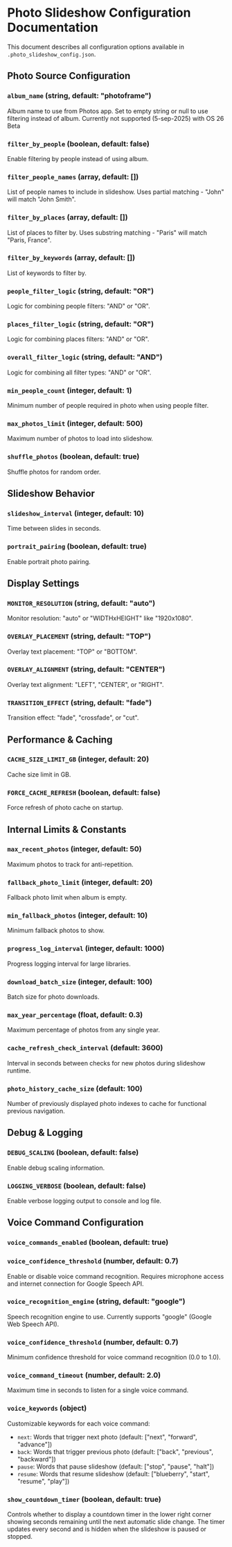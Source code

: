 # Photo Slideshow Configuration Documentation

This document describes all configuration options available in `.photo_slideshow_config.json`.

## Photo Source Configuration

### `album_name` (string, default: "photoframe")
Album name to use from Photos app. Set to empty string or null to use filtering instead of album.   Currently not supported (5-sep-2025) with OS 26 Beta

### `filter_by_people` (boolean, default: false)
Enable filtering by people instead of using album.

### `filter_people_names` (array, default: [])
List of people names to include in slideshow. Uses partial matching - "John" will match "John Smith".

### `filter_by_places` (array, default: [])
List of places to filter by. Uses substring matching - "Paris" will match "Paris, France".

### `filter_by_keywords` (array, default: [])
List of keywords to filter by.

### `people_filter_logic` (string, default: "OR")
Logic for combining people filters: "AND" or "OR".

### `places_filter_logic` (string, default: "OR")
Logic for combining places filters: "AND" or "OR".

### `overall_filter_logic` (string, default: "AND")
Logic for combining all filter types: "AND" or "OR".

### `min_people_count` (integer, default: 1)
Minimum number of people required in photo when using people filter.

### `max_photos_limit` (integer, default: 500)
Maximum number of photos to load into slideshow.

### `shuffle_photos` (boolean, default: true)
Shuffle photos for random order.

## Slideshow Behavior

### `slideshow_interval` (integer, default: 10)
Time between slides in seconds.

### `portrait_pairing` (boolean, default: true)
Enable portrait photo pairing.

## Display Settings

### `MONITOR_RESOLUTION` (string, default: "auto")
Monitor resolution: "auto" or "WIDTHxHEIGHT" like "1920x1080".

### `OVERLAY_PLACEMENT` (string, default: "TOP")
Overlay text placement: "TOP" or "BOTTOM".

### `OVERLAY_ALIGNMENT` (string, default: "CENTER")
Overlay text alignment: "LEFT", "CENTER", or "RIGHT".

### `TRANSITION_EFFECT` (string, default: "fade")
Transition effect: "fade", "crossfade", or "cut".

## Performance & Caching

### `CACHE_SIZE_LIMIT_GB` (integer, default: 20)
Cache size limit in GB.

### `FORCE_CACHE_REFRESH` (boolean, default: false)
Force refresh of photo cache on startup.

## Internal Limits & Constants

### `max_recent_photos` (integer, default: 50)
Maximum photos to track for anti-repetition.

### `fallback_photo_limit` (integer, default: 20)
Fallback photo limit when album is empty.

### `min_fallback_photos` (integer, default: 10)
Minimum fallback photos to show.

### `progress_log_interval` (integer, default: 1000)
Progress logging interval for large libraries.

### `download_batch_size` (integer, default: 100)
Batch size for photo downloads.

### `max_year_percentage` (float, default: 0.3)
Maximum percentage of photos from any single year.

### `cache_refresh_check_interval` (default: 3600)
Interval in seconds between checks for new photos during slideshow runtime.

### `photo_history_cache_size` (default: 100)
Number of previously displayed photo indexes to cache for functional previous navigation.

## Debug & Logging

### `DEBUG_SCALING` (boolean, default: false)
Enable debug scaling information.

### `LOGGING_VERBOSE` (boolean, default: false)
Enable verbose logging output to console and log file.

## Voice Command Configuration

### `voice_commands_enabled` (boolean, default: true)

### `voice_confidence_threshold` (number, default: 0.7)
Enable or disable voice command recognition. Requires microphone access and internet connection for Google Speech API.

### `voice_recognition_engine` (string, default: "google")
Speech recognition engine to use. Currently supports "google" (Google Web Speech API).

### `voice_confidence_threshold` (number, default: 0.7)
Minimum confidence threshold for voice command recognition (0.0 to 1.0).

### `voice_command_timeout` (number, default: 2.0)
Maximum time in seconds to listen for a single voice command.

### `voice_keywords` (object)
Customizable keywords for each voice command:
- `next`: Words that trigger next photo (default: ["next", "forward", "advance"])
- `back`: Words that trigger previous photo (default: ["back", "previous", "backward"])
- `pause`: Words that pause slideshow (default: ["stop", "pause", "halt"])
- `resume`: Words that resume slideshow (default: ["blueberry", "start", "resume", "play"])

### `show_countdown_timer` (boolean, default: true)
Controls whether to display a countdown timer in the lower right corner showing seconds remaining until the next automatic slide change. The timer updates every second and is hidden when the slideshow is paused or stopped.
